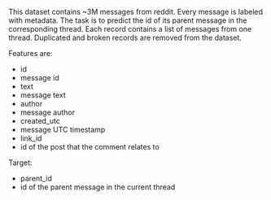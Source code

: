 This dataset contains ~3M messages from reddit. Every message is labeled with
metadata. The task is to predict the id of its parent message in the
corresponding thread. Each record contains a list of messages from one thread.
Duplicated and broken records are removed from the dataset.

Features are:

- id
- message id
- text
- message text
- author
- message author
- created_utc
- message UTC timestamp
- link_id
- id of the post that the comment relates to

Target:

- parent_id
- id of the parent message in the current
thread
